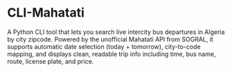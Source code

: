 # CLI-Mahatati
A Python CLI tool that lets you search live intercity bus departures in Algeria by city zipcode. Powered by the unofficial Mahatati API from SOGRAL, it supports automatic date selection (today + tomorrow), city-to-code mapping, and displays clean, readable trip info including time, bus name, route, license plate, and price.
